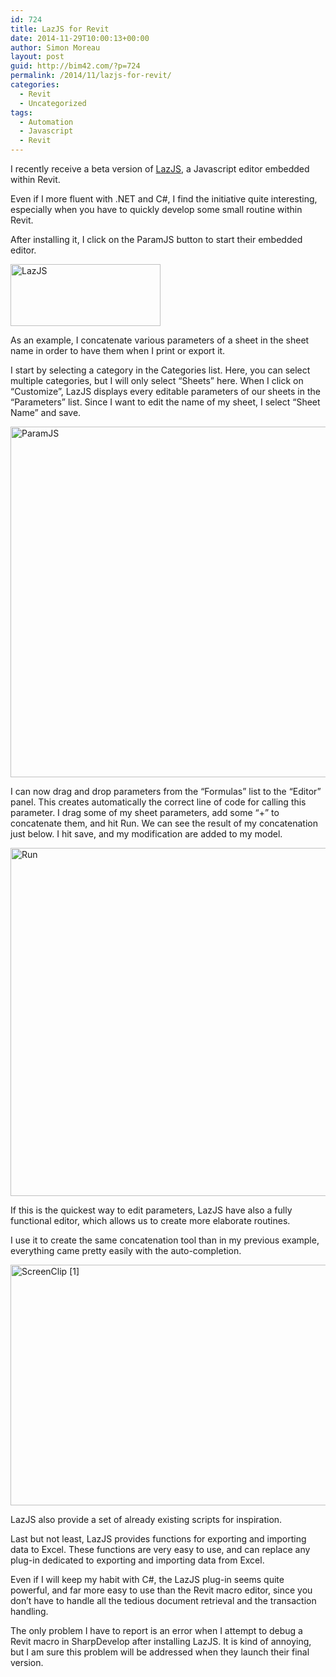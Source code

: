 ```yaml
---
id: 724
title: LazJS for Revit
date: 2014-11-29T10:00:13+00:00
author: Simon Moreau
layout: post
guid: http://bim42.com/?p=724
permalink: /2014/11/lazjs-for-revit/
categories:
  - Revit
  - Uncategorized
tags:
  - Automation
  - Javascript
  - Revit
---
```

I recently receive a beta version of [LazJS](http://www.lazjs.com/ "LazJS"), a Javascript editor embedded within Revit.

Even if I more fluent with .NET and C#, I find the initiative quite interesting, especially when you have to quickly develop some small routine within Revit.

After installing it, I click on the ParamJS button to start their embedded editor.

[<img class="aligncenter size-full wp-image-728" src="http://bim42.com/wp-content/uploads/2014/11/ScreenClip1.png" alt="LazJS" width="240" height="99" />](http://bim42.com/wp-content/uploads/2014/11/ScreenClip1.png)

As an example, I concatenate various parameters of a sheet in the sheet name in order to have them when I print or export it.

I start by selecting a category in the Categories list. Here, you can select multiple categories, but I will only select &#8220;Sheets&#8221; here. When I click on &#8220;Customize&#8221;, LazJS displays every editable parameters of our sheets in the &#8220;Parameters&#8221; list. Since I want to edit the name of my sheet, I select &#8220;Sheet Name&#8221; and save.

[<img class="aligncenter size-full wp-image-727" src="http://bim42.com/wp-content/uploads/2014/11/ScreenClip-3.png" alt="ParamJS" width="950" height="561" srcset="https://bim42.com/wp-content/uploads/2014/11/ScreenClip-3.png 950w, https://bim42.com/wp-content/uploads/2014/11/ScreenClip-3-300x177.png 300w, https://bim42.com/wp-content/uploads/2014/11/ScreenClip-3-500x295.png 500w" sizes="(max-width: 950px) 100vw, 950px" />](http://bim42.com/wp-content/uploads/2014/11/ScreenClip-3.png)

I can now drag and drop parameters from the &#8220;Formulas&#8221; list to the &#8220;Editor&#8221; panel. This creates automatically the correct line of code for calling this parameter. I drag some of my sheet parameters, add some &#8220;+&#8221; to concatenate them, and hit Run. We can see the result of my concatenation just below. I hit save, and my modification are added to my model.

[<img class="aligncenter size-full wp-image-726" src="http://bim42.com/wp-content/uploads/2014/11/ScreenClip-23.png" alt="Run" width="972" height="557" srcset="https://bim42.com/wp-content/uploads/2014/11/ScreenClip-23.png 972w, https://bim42.com/wp-content/uploads/2014/11/ScreenClip-23-300x171.png 300w, https://bim42.com/wp-content/uploads/2014/11/ScreenClip-23-500x286.png 500w" sizes="(max-width: 972px) 100vw, 972px" />](http://bim42.com/wp-content/uploads/2014/11/ScreenClip-23.png)

If this is the quickest way to edit parameters, LazJS have also a fully functional editor, which allows us to create more elaborate routines.

I use it to create the same concatenation tool than in my previous example, everything came pretty easily with the auto-completion.

[<img class="aligncenter size-full wp-image-725" src="http://bim42.com/wp-content/uploads/2014/11/ScreenClip-11.png" alt="ScreenClip [1]" width="950" height="385" srcset="https://bim42.com/wp-content/uploads/2014/11/ScreenClip-11.png 950w, https://bim42.com/wp-content/uploads/2014/11/ScreenClip-11-300x121.png 300w, https://bim42.com/wp-content/uploads/2014/11/ScreenClip-11-500x202.png 500w" sizes="(max-width: 950px) 100vw, 950px" />](http://bim42.com/wp-content/uploads/2014/11/ScreenClip-11.png)

LazJS also provide a set of already existing scripts for inspiration.

Last but not least, LazJS provides functions for exporting and importing data to Excel. These functions are very easy to use, and can replace any plug-in dedicated to exporting and importing data from Excel.

Even if I will keep my habit with C#, the LazJS plug-in seems quite powerful, and far more easy to use than the Revit macro editor, since you don&#8217;t have to handle all the tedious document retrieval and the transaction handling.

The only problem I have to report is an error when I attempt to debug a Revit macro in SharpDevelop after installing LazJS. It is kind of annoying, but I am sure this problem will be addressed when they launch their final version.